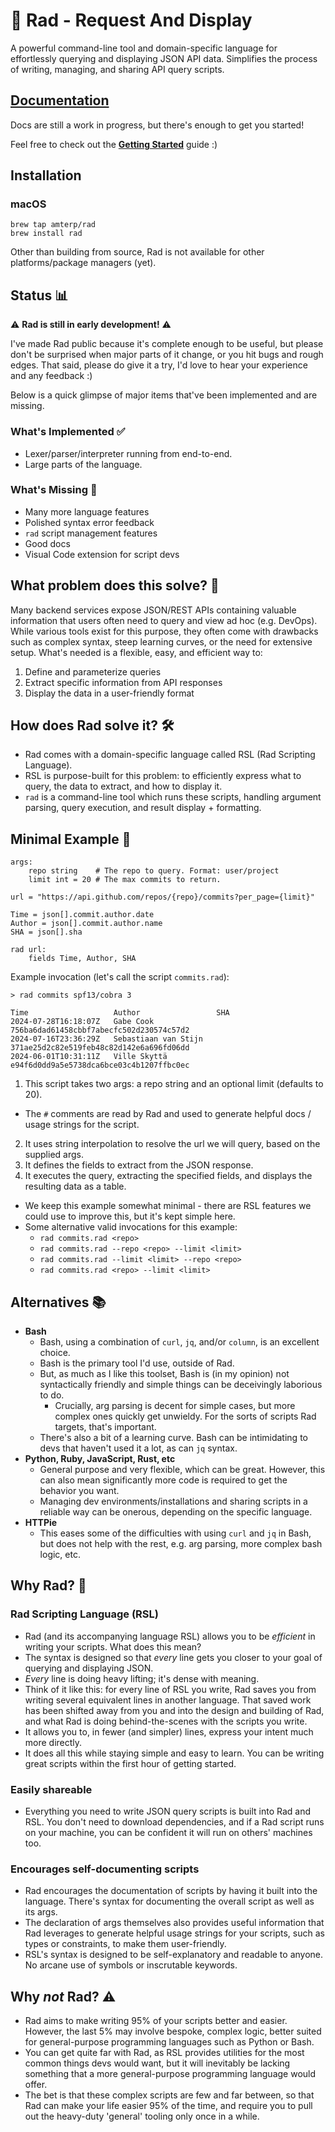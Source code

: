# 🤙 Rad - Request And Display

A powerful command-line tool and domain-specific language for effortlessly querying and displaying JSON API data. Simplifies the process of writing, managing, and sharing API query scripts.

## [Documentation](https://amterp.github.io/rad/)

Docs are still a work in progress, but there's enough to get you started!

Feel free to check out the [**Getting Started**](https://amterp.github.io/rad/guide/getting-started/) guide :)

## Installation

### macOS

```shell
brew tap amterp/rad
brew install rad
```

Other than building from source, Rad is not available for other platforms/package managers (yet).

## Status 📊

⚠️ **Rad is still in early development!** ⚠️

I've made Rad public because it's complete enough to be useful, but please don't be surprised when major parts of it change, or you hit bugs and rough edges. That said, please do give it a try, I'd love to hear your experience and any feedback :)

Below is a quick glimpse of major items that've been implemented and are missing.

### What's Implemented ✅ 

- Lexer/parser/interpreter running from end-to-end.
- Large parts of the language.

### What's Missing 🚧

- Many more language features
- Polished syntax error feedback
- `rad` script management features
- Good docs
- Visual Code extension for script devs

## What problem does this solve? 🎯

Many backend services expose JSON/REST APIs containing valuable information that users often need to query and view ad hoc (e.g. DevOps).
While various tools exist for this purpose, they often come with drawbacks such as complex syntax, steep learning curves, or the need for extensive setup.
What's needed is a flexible, easy, and efficient way to:

1. Define and parameterize queries
2. Extract specific information from API responses
3. Display the data in a user-friendly format

## How does Rad solve it? 🛠️

- Rad comes with a domain-specific language called RSL (Rad Scripting Language).
- RSL is purpose-built for this problem: to efficiently express what to query, the data to extract, and how to display it.
- `rad` is a command-line tool which runs these scripts, handling argument parsing, query execution, and result display + formatting.

## Minimal Example 🌟

```
args:
    repo string    # The repo to query. Format: user/project
    limit int = 20 # The max commits to return.
    
url = "https://api.github.com/repos/{repo}/commits?per_page={limit}"

Time = json[].commit.author.date
Author = json[].commit.author.name
SHA = json[].sha

rad url:
    fields Time, Author, SHA
```

Example invocation (let's call the script `commits.rad`):

```
> rad commits spf13/cobra 3

Time                   Author                 SHA
2024-07-28T16:18:07Z   Gabe Cook              756ba6dad61458cbbf7abecfc502d230574c57d2
2024-07-16T23:36:29Z   Sebastiaan van Stijn   371ae25d2c82e519feb48c82d142e6a696fd06dd
2024-06-01T10:31:11Z   Ville Skyttä           e94f6d0dd9a5e5738dca6bce03c4b1207ffbc0ec
```

1. This script takes two args: a repo string and an optional limit (defaults to 20).
  - The `#` comments are read by Rad and used to generate helpful docs / usage strings for the script.
2. It uses string interpolation to resolve the url we will query, based on the supplied args.
3. It defines the fields to extract from the JSON response.
4. It executes the query, extracting the specified fields, and displays the resulting data as a table.
- We keep this example somewhat minimal - there are RSL features we could use to improve this, but it's kept simple here.
- Some alternative valid invocations for this example:
  - `rad commits.rad <repo>`
  - `rad commits.rad --repo <repo> --limit <limit>`
  - `rad commits.rad --limit <limit> --repo <repo>`
  - `rad commits.rad <repo> --limit <limit>`

## Alternatives 📚

- **Bash**
  - Bash, using a combination of `curl`, `jq`, and/or `column`, is an excellent choice.
  - Bash is the primary tool I'd use, outside of Rad.
  - But, as much as I like this toolset, Bash is (in my opinion) not syntactically friendly and simple things can be deceivingly laborious to do.
    - Crucially, arg parsing is decent for simple cases, but more complex ones quickly get unwieldy. For the sorts of scripts Rad targets, that's important.
  - There's also a bit of a learning curve. Bash can be intimidating to devs that haven't used it a lot, as can `jq` syntax.
- **Python, Ruby, JavaScript, Rust, etc**
  - General purpose and very flexible, which can be great. However, this can also mean significantly more code is required to get the behavior you want.
  - Managing dev environments/installations and sharing scripts in a reliable way can be onerous, depending on the specific language.
- **HTTPie**
  - This eases some of the difficulties with using `curl` and `jq` in Bash, but does not help with the rest, e.g. arg parsing, more complex bash logic, etc.

## Why Rad? 🚀

### Rad Scripting Language (RSL)

- Rad (and its accompanying language RSL) allows you to be *efficient* in writing your scripts. What does this mean?
- The syntax is designed so that *every* line gets you closer to your goal of querying and displaying JSON.
- *Every* line is doing heavy lifting; it's dense with meaning.
- Think of it like this: for every line of RSL you write, Rad saves you from writing several equivalent lines in another language. That saved work has been shifted away from you and into the design and building of Rad, and what Rad is doing behind-the-scenes with the scripts you write.
- It allows you to, in fewer (and simpler) lines, express your intent much more directly.
- It does all this while staying simple and easy to learn. You can be writing great scripts within the first hour of getting started.

### Easily shareable

- Everything you need to write JSON query scripts is built into Rad and RSL. You don't need to download dependencies, and if a Rad script runs on your machine, you can be confident it will run on others' machines too.

### Encourages self-documenting scripts

- Rad encourages the documentation of scripts by having it built into the language. There's syntax for documenting the overall script as well as its args.
- The declaration of args themselves also provides useful information that Rad leverages to generate helpful usage strings for your scripts, such as types or constraints, to make them user-friendly.
- RSL's syntax is designed to be self-explanatory and readable to anyone. No arcane use of symbols or inscrutable keywords.

## Why *not* Rad? ⚠️

- Rad aims to make writing 95% of your scripts better and easier. However, the last 5% may involve bespoke, complex logic, better suited for general-purpose programming languages such as Python or Bash.
- You can get quite far with Rad, as RSL provides utilities for the most common things devs would want, but it will inevitably be lacking something that a more general-purpose programming language would offer.
- The bet is that these complex scripts are few and far between, so that Rad can make your life easier 95% of the time, and require you to pull out the heavy-duty 'general' tooling only once in a while.
